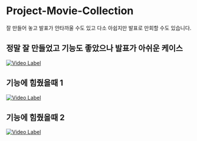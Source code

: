 # Project-Movie-Collection
잘 만들어 놓고 발표가 안타까울 수도 있고 다소 아쉽지만 발표로 만회할 수도 있습니다.

## 정말 잘 만들었고 기능도 좋았으나 발표가 아쉬운 케이스

[![Video Label](http://img.youtube.com/vi/_aJagQC7hpE/0.jpg)](https://www.youtube.com/watch?v=_aJagQC7hpE)

## 기능에 힘줬을때 1

[![Video Label](http://img.youtube.com/vi/C6OeHTS9HbU/0.jpg)](https://www.youtube.com/watch?v=C6OeHTS9HbU)

## 기능에 힘줬을때 2

[![Video Label](http://img.youtube.com/vi/ydgmAAk4fRs/0.jpg)](https://www.youtube.com/watch?v=ydgmAAk4fRs)
